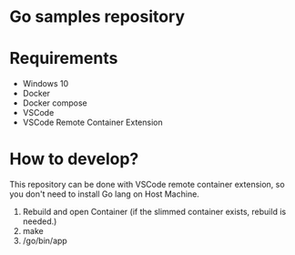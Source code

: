 # Go samples repository

# Requirements

- Windows 10
- Docker
- Docker compose
- VSCode
- VSCode Remote Container Extension

# How to develop?

This repository can be done with VSCode remote container extension, so you don't need to install Go lang on Host Machine.

1. Rebuild and open Container (if the slimmed container exists, rebuild is needed.)
1. make
1. /go/bin/app
